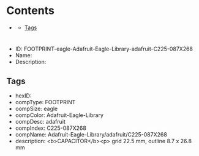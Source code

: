 



Contents
========

* [](#)
	* [Tags](#tags)

# 

- ID: FOOTPRINT-eagle-Adafruit-Eagle-Library-adafruit-C225-087X268
- Name: 
- Description: 

## Tags

- hexID: 
- oompType: FOOTPRINT
- oompSize: eagle
- oompColor: Adafruit-Eagle-Library
- oompDesc: adafruit
- oompIndex: C225-087X268
- oompName: Adafruit-Eagle-Library/adafruit/C225-087X268
- description: &lt;b&gt;CAPACITOR&lt;/b&gt;&lt;p&gt;
grid 22.5 mm, outline 8.7 x 26.8 mm
